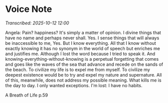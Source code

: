 # Voice Note

*Transcribed: 2025-10-12 12:00*

Angela: Pain? happiness? It's simply a matter of opinion. I divine things that have no name and perhaps never shall. Yes. I sense things that will always be inaccessible to me, Yes. But I know everything. All that I know without exactly knowing it has no synonym in the world of speech but enriches me and justifies me. Although I lost the word because I tried to speak it. And knowing-everything-without-knowing is a perpetual forgetting that comes and goes like the waves of the sea that advance and recede on the sands of the beach. To civilize my life is to expel me from myself. To civilize my deepest existence would be to try and expel my nature and supernature. All of this, meanwhile, does not address my possible meaning. What kills me is the day to day. I only wanted exceptions. I'm lost: I have no habits.

A Breath of Life p.59